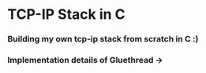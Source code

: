 # TCP-IP Stack in C 

###  Building my own tcp-ip stack from scratch in C :)

### Implementation details of Gluethread -> 